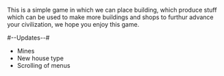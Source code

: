 This is a simple game in which we can place building, which produce stuff which can be used to make more buildings and shops to furthur advance your civilization, we hope you enjoy this game.

#--Updates--#
+ Mines
+ New house type
+ Scrolling of menus
